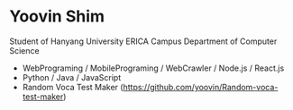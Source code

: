 Yoovin Shim
===========

Student of Hanyang University ERICA Campus
Department of Computer Science

 * WebPrograming / MobilePrograming / WebCrawler / Node.js / React.js
 * Python / Java / JavaScript
 * Random Voca Test Maker (https://github.com/yoovin/Random-voca-test-maker)
